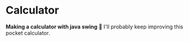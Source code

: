 # Calculator

**Making a calculator with java swing** 📱
I'll probably keep improving this pocket calculator.
